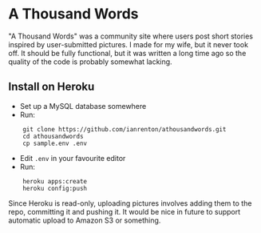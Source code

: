 A Thousand Words
================

"A Thousand Words" was a community site where users post short stories inspired by user-submitted pictures. I made for my wife, but it never took off. It should be fully functional, but it was written a long time ago so the quality of the code is probably somewhat lacking.

Install on Heroku
-----------------

* Set up a MySQL database somewhere
* Run:

```
    git clone https://github.com/ianrenton/athousandwords.git
    cd athousandwords
    cp sample.env .env
```
* Edit `.env` in your favourite editor
* Run:

```
    heroku apps:create
    heroku config:push
```
Since Heroku is read-only, uploading pictures involves adding them to the repo, committing it and pushing it. It would be nice in future to support automatic upload to Amazon S3 or something.
